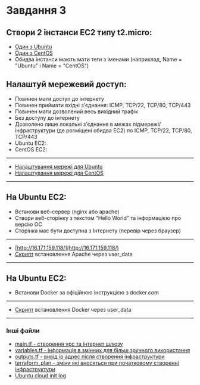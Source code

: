 # Завдання 3 

## Створи 2 інстанси EC2 типу t2.micro:
* [Один з Ubuntu](ubuntu_instance.tf)
* [Один з CentOS](centos_instance.tf)
* Обидва інстанси мають мати теги з іменами (наприклад, Name = "Ubuntu" і Name = "CentOS")
## Налаштуй мережевий доступ:
* Повинен мати доступ до інтернету
* Повинен приймати вхідні з'єднання: ICMP, TCP/22, TCP/80, TCP/443
* Повинен мати дозволений весь вихідний трафік
* Без доступу до інтернету
* Дозволено лише локальні з'єднання в межах підмережі/інфраструктури (де розміщені обидва EC2) по ICMP, TCP/22, TCP/80, TCP/443
* Ubuntu EC2:
* CentOS EC2:

***
* [Налаштування мережі для Ubuntu](ubuntu_network_setup.tf)
* [Налаштування мережі для CentOS](centos_network_setup.tf)
---


## На Ubuntu EC2:
* Встанови веб-сервер (nginx або apache)
* Створи веб-сторінку з текстом “Hello World” та інформацією про версію ОС
* Сторінка має бути доступна з Інтернету (перевір через браузер)
***
* [http://16.171.159.118/](http://16.171.159.118/)
* [Скрипт](apache_autoinstall.sh) встановлення Apache через user_data
---
## На Ubuntu EC2:
* Встанови Docker за офіційною інструкцією з docker.com
***
* [Скрипт](ubuntu_docker_install.sh) встановлення Docker через user_data
---

### Інші файли
* [main.tf - створення vpc та інтернет шлюзу](main.tf)
* [variables.tf - інформація в змінних для більш зручного використання](variables.tf)
* [outputs.tf - вивід ip адрес після створення інфраструктури](outputs.tf)
* [terraform_plan - зміни які вносяться при початковому створенні інфраструктури](terraform_plan)
* [Ubuntu cloud init log](ubuntu-cloud_init_outputs)